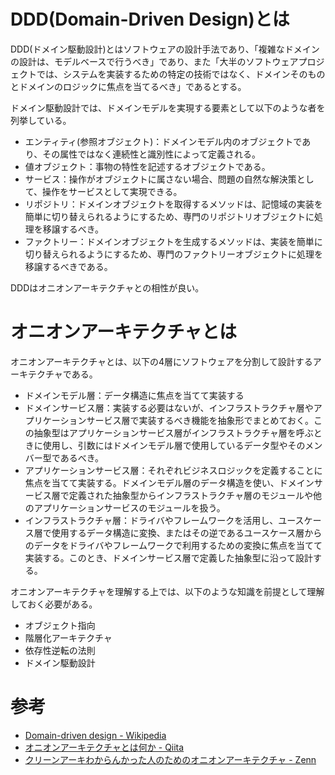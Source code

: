 # DDD(Domain-Driven Design)とは

DDD(ドメイン駆動設計)とはソフトウェアの設計手法であり、「複雑なドメインの設計は、モデルベースで行うべき」であり、また「大半のソフトウェアプロジェクトでは、システムを実装するための特定の技術ではなく、ドメインそのものとドメインのロジックに焦点を当てるべき」であるとする。

ドメイン駆動設計では、ドメインモデルを実現する要素として以下のような者を列挙している。

* エンティティ(参照オブジェクト)：ドメインモデル内のオブジェクトであり、その属性ではなく連続性と識別性によって定義される。
* 値オブジェクト：事物の特性を記述するオブジェクトである。
* サービス：操作がオブジェクトに属さない場合、問題の自然な解決策として、操作をサービスとして実現できる。
* リポジトリ：ドメインオブジェクトを取得するメソッドは、記憶域の実装を簡単に切り替えられるようにするため、専門のリポジトリオブジェクトに処理を移譲するべき。
* ファクトリー：ドメインオブジェクトを生成するメソッドは、実装を簡単に切り替えられるようにするため、専門のファクトリーオブジェクトに処理を移譲するべきである。

DDDはオニオンアーキテクチャとの相性が良い。

# オニオンアーキテクチャとは

オニオンアーキテクチャとは、以下の4層にソフトウェアを分割して設計するアーキテクチャである。

* ドメインモデル層：データ構造に焦点を当てて実装する
* ドメインサービス層：実装する必要はないが、インフラストラクチャ層やアプリケーションサービス層で実装するべき機能を抽象形でまとめておく。この抽象型はアプリケーションサービス層がインフラストラクチャ層を呼ぶときに使用し、引数にはドメインモデル層で使用しているデータ型やそのメンバー型であるべき。
* アプリケーションサービス層：それぞれビジネスロジックを定義することに焦点を当てて実装する。ドメインモデル層のデータ構造を使い、ドメインサービス層で定義された抽象型からインフラストラクチャ層のモジュールや他のアプリケーションサービスのモジュールを扱う。
* インフラストラクチャ層：ドライバやフレームワークを活用し、ユースケース層で使用するデータ構造に変換、またはその逆であるユースケース層からのデータをドライバやフレームワークで利用するための変換に焦点を当てて実装する。このとき、ドメインサービス層で定義した抽象型に沿って設計する。

オニオンアーキテクチャを理解する上では、以下のような知識を前提として理解しておく必要がある。

* オブジェクト指向
* 階層化アーキテクチャ
* 依存性逆転の法則
* ドメイン駆動設計

# 参考

* [Domain-driven design - Wikipedia](https://ja.wikipedia.org/wiki/%E3%83%89%E3%83%A1%E3%82%A4%E3%83%B3%E9%A7%86%E5%8B%95%E8%A8%AD%E8%A8%88)
* [オニオンアーキテクチャとは何か - Qiita](https://qiita.com/cocoa-maemae/items/e3f2eabbe0877c2af8d0)
* [クリーンアーキわからんかった人のためのオニオンアーキテクチャ - Zenn](https://zenn.dev/streamwest1629/articles/no-clean_hello-onion-architecture)